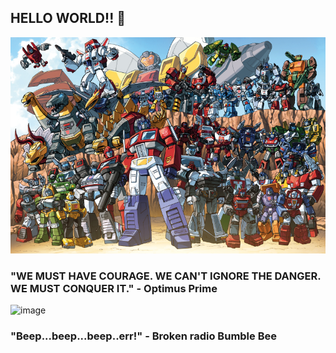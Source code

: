## HELLO WORLD!! 👋 
![image](https://github.com/christian-crisologo-lrn/christian-crisologo-lrn/blob/master/all-transformers.jpg)

### "WE MUST HAVE COURAGE. WE CAN'T IGNORE THE DANGER. WE MUST CONQUER IT." - Optimus Prime

![image](https://github.com/christian-crisologo-lrn/christian-crisologo-lrn/blob/master/banner.gif)

### "Beep...beep...beep..err!" - Broken radio Bumble Bee 